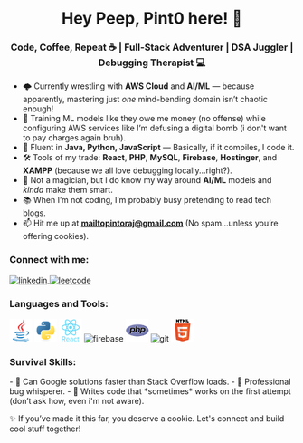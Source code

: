 <h1 align="center">Hey Peep, Pint0 here! 🚀</h1>

<h3 align="center">Code, Coffee, Repeat ☕ | Full-Stack Adventurer | DSA Juggler | Debugging Therapist 💻</h3>

- 🌩️ Currently wrestling with **AWS Cloud** and **AI/ML** — because apparently, mastering just *one* mind-bending domain isn’t chaotic enough!  
- 🤖 Training ML models like they owe me money (no offense) while configuring AWS services like I’m defusing a digital bomb (i don't want to pay charges again bruh).  
- 🎯 Fluent in **Java, Python, JavaScript** — Basically, if it compiles, I code it.  
- 🛠️ Tools of my trade: **React**, **PHP**, **MySQL**, **Firebase**, **Hostinger**, and **XAMPP** (because we all love debugging locally...right?).  
- 🤖 Not a magician, but I do know my way around **AI/ML** models and *kinda* make them smart.  
- 📚 When I’m not coding, I’m probably busy pretending to read tech blogs.  
- 📫 Hit me up at **mailtopintoraj@gmail.com** (No spam...unless you’re offering cookies).  

<h3 align="left">Connect with me:</h3>
<p align="left">
  <a href="https://linkedin.com/in/pintoraj/" target="blank">
    <img align="center" src="https://raw.githubusercontent.com/rahuldkjain/github-profile-readme-generator/master/src/images/icons/Social/linked-in-alt.svg" alt="linkedin" height="30" width="40"/>
  </a>
  <a href="https://leetcode.com/pint08/" target="blank">
    <img align="center" src="https://raw.githubusercontent.com/rahuldkjain/github-profile-readme-generator/master/src/images/icons/Social/leet-code.svg" alt="leetcode" height="30" width="40"/>
  </a>
</p>

<h3 align="left">Languages and Tools:</h3>
<p align="left">
  <img src="https://raw.githubusercontent.com/devicons/devicon/master/icons/java/java-original.svg" alt="java" width="40" height="40"/>
  <img src="https://raw.githubusercontent.com/devicons/devicon/master/icons/python/python-original.svg" alt="python" width="40" height="40"/>
  <img src="https://raw.githubusercontent.com/devicons/devicon/master/icons/react/react-original-wordmark.svg" alt="react" width="40" height="40"/>
  <img src="https://www.vectorlogo.zone/logos/firebase/firebase-icon.svg" alt="firebase" width="40" height="40"/>
  <img src="https://raw.githubusercontent.com/devicons/devicon/master/icons/php/php-original.svg" alt="php" width="40" height="40"/>
  <img src="https://www.vectorlogo.zone/logos/git-scm/git-scm-icon.svg" alt="git" width="40" height="40"/>
  <img src="https://raw.githubusercontent.com/devicons/devicon/master/icons/html5/html5-original-wordmark.svg" alt="html5" width="40" height="40"/>
</p>

<h3 align="left">Survival Skills:</h3>
- 🔎 Can Google solutions faster than Stack Overflow loads.  
- 🐛 Professional bug whisperer.  
- 🧠 Writes code that *sometimes* works on the first attempt (don’t ask how, even i'm not aware).  

✨ If you’ve made it this far, you deserve a cookie. Let's connect and build cool stuff together!
